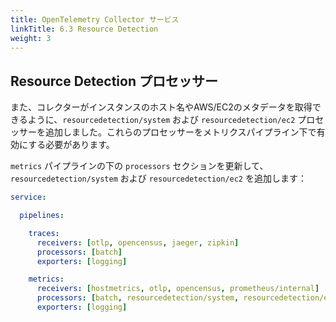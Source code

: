 ```yaml
---
title: OpenTelemetry Collector サービス
linkTitle: 6.3 Resource Detection
weight: 3
---
```


## Resource Detection プロセッサー

また、コレクターがインスタンスのホスト名やAWS/EC2のメタデータを取得できるように、`resourcedetection/system` および `resourcedetection/ec2` プロセッサーを追加しました。これらのプロセッサーをメトリクスパイプライン下で有効にする必要があります。

`metrics` パイプラインの下の `processors` セクションを更新して、`resourcedetection/system` および `resourcedetection/ec2` を追加します：

```yaml {hl_lines="12"}
service:

  pipelines:

    traces:
      receivers: [otlp, opencensus, jaeger, zipkin]
      processors: [batch]
      exporters: [logging]

    metrics:
      receivers: [hostmetrics, otlp, opencensus, prometheus/internal]
      processors: [batch, resourcedetection/system, resourcedetection/ec2]
      exporters: [logging]
```
